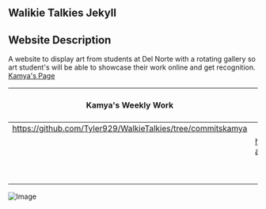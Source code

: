 ## Walikie Talkies Jekyll

## Website Description
A website to display art from students at Del Norte with a rotating gallery so art student's will be able to showcase their work online and get recognition.
[Kamya's Page](https://kamyamah.github.io/kamyamp4/)

| Kamya's Weekly Work | Kaavya's Weekly Work| Kaities's Weekly Work | Tyler's Weekly Work |
| --------------- | --------------- | --------------- |--------------- |
| https://github.com/Tyler929/WalkieTalkies/tree/commitskamya|  | |
|  | https://github.com/Tyler929/WalkieTalkies/commits?author=rkaavya | |
| | | https://github.com/Tyler929/WalkieTalkies/commits?author=katiehickman |
| |  | | | https://github.com/Tyler929/WalkieTalkies/commits?author=Tyler929|

![Image](https://www.architectureartdesigns.com/wp-content/uploads/2013/12/20-Absolutely-Stunning-Art-Pieces-for-Your-Home-3.jpg)


